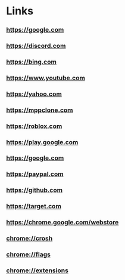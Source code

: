 # Links

### https://google.com
### https://discord.com
### https://bing.com
### https://www.youtube.com
### https://yahoo.com
### https://mppclone.com
### https://roblox.com
### https://play.google.com
### https://google.com
### https://paypal.com
### https://github.com
### https://target.com
### https://chrome.google.com/webstore
### [chrome://crosh](chrome://crosh)
### [chrome://flags](chrome://flags)
### [chrome://extensions](chrome://extensions)
